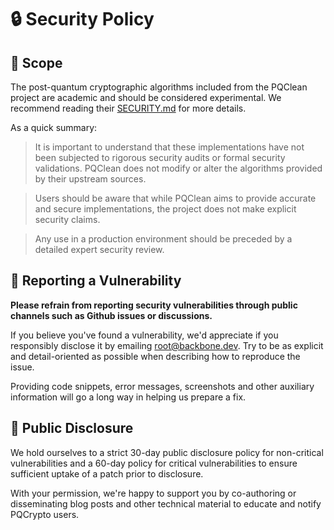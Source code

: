 # 🔒 Security Policy

## 🔭 Scope

The post-quantum cryptographic algorithms included from the PQClean project are academic and should be considered experimental. We recommend reading their [SECURITY.md](https://github.com/PQClean/PQClean/blob/master/SECURITY.md) for more details.

As a quick summary:
> It is important to understand that these implementations have not been subjected to rigorous security audits or formal security validations. PQClean does not modify or alter the algorithms provided by their upstream sources.

> Users should be aware that while PQClean aims to provide accurate and secure implementations, the project does not make explicit security claims.

> Any use in a production environment should be preceded by a detailed expert security review.

## 🛂 Reporting a Vulnerability

**Please refrain from reporting security vulnerabilities through public channels such as Github issues or discussions.**

If you believe you've found a vulnerability, we'd appreciate if you responsibly disclose it by emailing [root@backbone.dev](mailto:root@backbone.dev). Try to be as explicit and detail-oriented as possible when describing how to reproduce the issue.

Providing code snippets, error messages, screenshots and other auxiliary information will go a long way in helping us prepare a fix.

## 📢 Public Disclosure

We hold ourselves to a strict 30-day public disclosure policy for non-critical vulnerabilities and a 60-day policy for critical vulnerabilities to ensure sufficient uptake of a patch prior to disclosure.

With your permission, we're happy to support you by co-authoring or disseminating blog posts and other technical material to educate and notify PQCrypto users.
